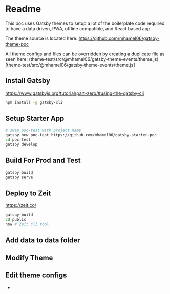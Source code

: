 # Readme
This poc uses Gatsby themes to setup a lot of the boilerplate code
required to have a data driven, PWA, offline compatible, and React based
app. 

The theme source is located here: https://github.com/mhamel06/gatsby-theme-poc

All theme configs and files can be overridden by creating a duplicate file as seen
here: (theme-test/src/@mhamel06/gatsby-theme-events/theme.js)[theme-test/src/@mhamel06/gatsby-theme-events/theme.js]

## Install Gatsby
https://www.gatsbyjs.org/tutorial/part-zero/#using-the-gatsby-cli
```sh
npm install -g gatsby-cli
```

## Setup Starter App
```sh
# swap poc-test with project name 
gatsby new poc-test https://github.com/mhamel06/gatsby-starter-poc
cd poc-test
gatsby develop

```

## Build For Prod and Test  
```sh
gatsby build
gatsby serve

```

## Deploy to Zeit 
https://zeit.co/
```sh
gatsby build
cd public
now # Zeit cli tool
```

## Add data to data folder 

## Modify Theme

## Edit theme configs 
- 
